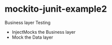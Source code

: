 # mockito-junit-example2

Business layer Testing
- InjectMocks the Business layer
- Mock the Data layer